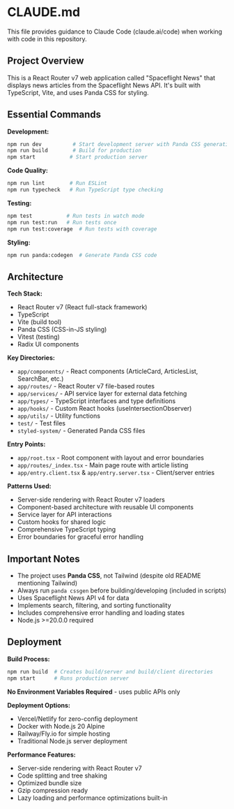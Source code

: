 # CLAUDE.md

This file provides guidance to Claude Code (claude.ai/code) when working with code in this repository.

## Project Overview

This is a React Router v7 web application called "Spaceflight News" that displays news articles from the Spaceflight News API. It's built with TypeScript, Vite, and uses Panda CSS for styling.

## Essential Commands

**Development:**
```bash
npm run dev          # Start development server with Panda CSS generation
npm run build        # Build for production
npm start           # Start production server
```

**Code Quality:**
```bash
npm run lint        # Run ESLint
npm run typecheck   # Run TypeScript type checking
```

**Testing:**
```bash
npm test           # Run tests in watch mode
npm run test:run   # Run tests once
npm run test:coverage  # Run tests with coverage
```

**Styling:**
```bash
npm run panda:codegen  # Generate Panda CSS code
```

## Architecture

**Tech Stack:**
- React Router v7 (React full-stack framework)
- TypeScript
- Vite (build tool)
- Panda CSS (CSS-in-JS styling)
- Vitest (testing)
- Radix UI components

**Key Directories:**
- `app/components/` - React components (ArticleCard, ArticlesList, SearchBar, etc.)
- `app/routes/` - React Router v7 file-based routes
- `app/services/` - API service layer for external data fetching
- `app/types/` - TypeScript interfaces and type definitions
- `app/hooks/` - Custom React hooks (useIntersectionObserver)
- `app/utils/` - Utility functions
- `test/` - Test files
- `styled-system/` - Generated Panda CSS files

**Entry Points:**
- `app/root.tsx` - Root component with layout and error boundaries
- `app/routes/_index.tsx` - Main page route with article listing
- `app/entry.client.tsx` & `app/entry.server.tsx` - Client/server entries

**Patterns Used:**
- Server-side rendering with React Router v7 loaders
- Component-based architecture with reusable UI components
- Service layer for API interactions
- Custom hooks for shared logic
- Comprehensive TypeScript typing
- Error boundaries for graceful error handling

## Important Notes

- The project uses **Panda CSS**, not Tailwind (despite old README mentioning Tailwind)
- Always run `panda cssgen` before building/developing (included in scripts)
- Uses Spaceflight News API v4 for data
- Implements search, filtering, and sorting functionality
- Includes comprehensive error handling and loading states
- Node.js >=20.0.0 required

## Deployment

**Build Process:**
```bash
npm run build  # Creates build/server and build/client directories
npm start      # Runs production server
```

**No Environment Variables Required** - uses public APIs only

**Deployment Options:**
- Vercel/Netlify for zero-config deployment
- Docker with Node.js 20 Alpine
- Railway/Fly.io for simple hosting
- Traditional Node.js server deployment

**Performance Features:**
- Server-side rendering with React Router v7
- Code splitting and tree shaking
- Optimized bundle size
- Gzip compression ready
- Lazy loading and performance optimizations built-in